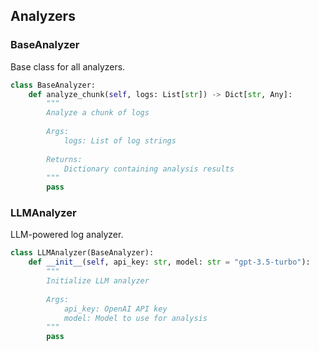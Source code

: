 
## Analyzers

### BaseAnalyzer

Base class for all analyzers.

```python
class BaseAnalyzer:
    def analyze_chunk(self, logs: List[str]) -> Dict[str, Any]:
        """
        Analyze a chunk of logs
        
        Args:
            logs: List of log strings
            
        Returns:
            Dictionary containing analysis results
        """
        pass
```

### LLMAnalyzer

LLM-powered log analyzer.

```python
class LLMAnalyzer(BaseAnalyzer):
    def __init__(self, api_key: str, model: str = "gpt-3.5-turbo"):
        """
        Initialize LLM analyzer
        
        Args:
            api_key: OpenAI API key
            model: Model to use for analysis
        """
        pass
```